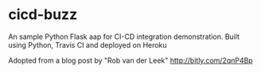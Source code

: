 # cicd-buzz

An sample Python Flask aap for CI-CD integration demonstration. 
Built using Python, Travis CI and deployed on Heroku

Adopted from a blog post by "Rob van der Leek" http://bitly.com/2qnP4Bp
